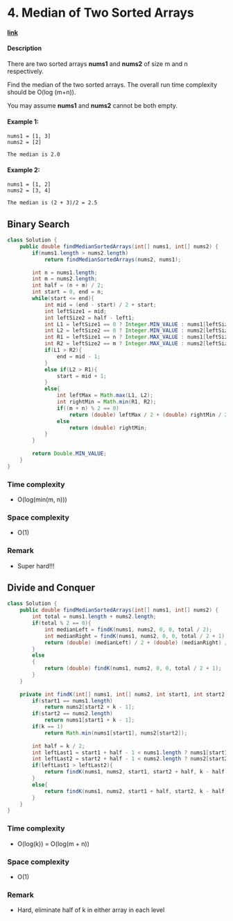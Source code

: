 # 4. Median of Two Sorted Arrays

#### [link](https://leetcode.com/problems/median-of-two-sorted-arrays/)

#### Description
There are two sorted arrays **nums1** and **nums2** of size m and n respectively.

Find the median of the two sorted arrays. The overall run time complexity should be O(log (m+n)).

You may assume **nums1** and **nums2** cannot be both empty.

#### Example 1:
```
nums1 = [1, 3]
nums2 = [2]

The median is 2.0
```
#### Example 2:
```
nums1 = [1, 2]
nums2 = [3, 4]

The median is (2 + 3)/2 = 2.5
```

## Binary Search
```java
class Solution {
    public double findMedianSortedArrays(int[] nums1, int[] nums2) {
        if(nums1.length > nums2.length)
            return findMedianSortedArrays(nums2, nums1);
        
        int n = nums1.length;
        int m = nums2.length;
        int half = (n + m) / 2;
        int start = 0, end = n;
        while(start <= end){
            int mid = (end - start) / 2 + start;
            int leftSize1 = mid;
            int leftSize2 = half - left1;
            int L1 = leftSize1 == 0 ? Integer.MIN_VALUE : nums1[leftSize1 - 1];
            int L2 = leftSize2 == 0 ? Integer.MIN_VALUE : nums2[leftSize2 - 1];
            int R1 = leftSize1 == n ? Integer.MAX_VALUE : nums1[leftSize1];
            int R2 = leftSize2 == m ? Integer.MAX_VALUE : nums2[leftSize2];
            if(L1 > R2){
                end = mid - 1;
            }
            else if(L2 > R1){
                start = mid + 1;
            }
            else{                     
                int leftMax = Math.max(L1, L2);
                int rightMin = Math.min(R1, R2);
                if((m + n) % 2 == 0)
                    return (double) leftMax / 2 + (double) rightMin / 2;
                else
                    return (double) rightMin;
            }
        }
        
        return Double.MIN_VALUE;
    }
}
```
### Time complexity
* O(log(min(m, n)))
### Space complexity
* O(1)
### Remark
* Super hard!!!

## Divide and Conquer
```java
class Solution {
    public double findMedianSortedArrays(int[] nums1, int[] nums2) {        
        int total = nums1.length + nums2.length;
        if(total % 2 == 0){
            int medianLeft = findK(nums1, nums2, 0, 0, total / 2);
            int medianRight = findK(nums1, nums2, 0, 0, total / 2 + 1);
            return (double) (medianLeft) / 2 + (double) (medianRight) / 2;
        }
        else
        {
            return (double) findK(nums1, nums2, 0, 0, total / 2 + 1);
        }
    }
    
    private int findK(int[] nums1, int[] nums2, int start1, int start2, int k){
        if(start1 == nums1.length)
            return nums2[start2 + k - 1];
        if(start2 == nums2.length)
            return nums1[start1 + k - 1];
        if(k == 1)
            return Math.min(nums1[start1], nums2[start2]);
        
        int half = k / 2;
        int leftLast1 = start1 + half - 1 < nums1.length ? nums1[start1 + half - 1] : Integer.MAX_VALUE;
        int leftLast2 = start2 + half - 1 < nums2.length ? nums2[start2 + half - 1] : Integer.MAX_VALUE;
        if(leftLast1 > leftLast2){
            return findK(nums1, nums2, start1, start2 + half, k - half);
        }
        else{
            return findK(nums1, nums2, start1 + half, start2, k - half);
        }
    }
}
```
### Time complexity
* O(log(k)) = O(log(m + n))
### Space complexity
* O(1)
### Remark
* Hard, eliminate half of k in either array in each level
